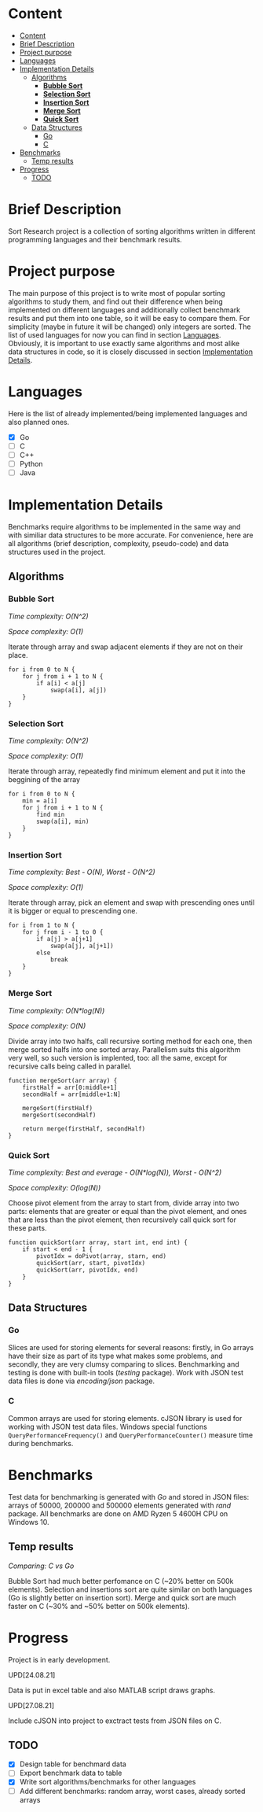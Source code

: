 # Content
- [Content](#content)
- [Brief Description](#brief-description)
- [Project purpose](#project-purpose)
- [Languages](#languages)
- [Implementation Details](#implementation-details)
  - [Algorithms](#algorithms)
    - [**Bubble Sort**](#bubble-sort)
    - [**Selection Sort**](#selection-sort)
    - [**Insertion Sort**](#insertion-sort)
    - [**Merge Sort**](#merge-sort)
    - [**Quick Sort**](#quick-sort)
  - [Data Structures](#data-structures)
    - [Go](#go)
    - [C](#c)
- [Benchmarks](#benchmarks)
    - [Temp results](#temp-results)
- [Progress](#progress)
  - [TODO](#todo)
# Brief Description
Sort Research project is a collection of sorting algorithms written in different programming languages and their benchmark results.
# Project purpose
The main purpose of this project is to write most of popular sorting algorithms to study them, and find out their difference when being implemented on different languages and additionally collect benchmark results and put them into one table, so it will be easy to compare them. For simplicity (maybe in future it will be changed) only integers are sorted. The list of used languages for now you can find in section [Languages](#languages). Obviously, it is important to use exactly same algorithms and most alike data structures in code, so it is closely discussed in section [Implementation Details](#implementation-details).
# Languages
Here is the list of already implemented/being implemented languages and also planned ones.

- [x] Go
- [ ] C
- [ ] C++
- [ ] Python
- [ ] Java
# Implementation Details
Benchmarks require algorithms to be implemented in the same way and with similiar data structures to be more accurate. For convenience, here are all algorithms (brief description, complexity, pseudo-code) and data structures used in the project.
## Algorithms
### **Bubble Sort**

*Time complexity: O(N^2)*

*Space complexity: O(1)*

Iterate through array and swap adjacent elements if they are not on their place.
```
for i from 0 to N {
    for j from i + 1 to N {
        if a[i] < a[j]
            swap(a[i], a[j])
    }
}
``` 
### **Selection Sort**

*Time complexity: O(N^2)*

*Space complexity: O(1)*

Iterate through array, repeatedly find minimum element and put it into the beggining of the array
```
for i from 0 to N {
    min = a[i]
    for j from i + 1 to N {
        find min
        swap(a[i], min)
    }
}
```
### **Insertion Sort**

*Time complexity: Best - O(N), Worst - O(N^2)*

*Space complexity: O(1)*

Iterate through array, pick an element and swap with prescending ones until it is bigger or equal to prescending one.
```
for i from 1 to N {
    for j from i - 1 to 0 {
        if a[j] > a[j+1]
            swap(a[j], a[j+1])
        else
            break
    }
}
```
### **Merge Sort**

*Time complexity: O(N\*log(N))*

*Space complexity: O(N)*

Divide array into two halfs, call recursive sorting method for each one, then merge sorted halfs into one sorted array. Parallelism suits this algorithm very well, so such version is implented, too: all the same, except for recursive calls being called in parallel.
```
function mergeSort(arr array) {
    firstHalf = arr[0:middle+1]
    secondHalf = arr[middle+1:N]

    mergeSort(firstHalf)
    mergeSort(secondHalf)
    
    return merge(firstHalf, secondHalf)
}
```

### **Quick Sort**

*Time complexity: Best and everage - O(N\*log(N)), Worst - O(N^2)*

*Space complexity: O(log(N))*

Choose pivot element from the array to start from, divide array into two parts: elements that are greater or equal than the pivot element, and ones that are less than the pivot element, then recursively call quick sort for these parts.

```
function quickSort(arr array, start int, end int) {
    if start < end - 1 {
        pivotIdx = doPivot(array, starn, end)
        quickSort(arr, start, pivotIdx)
        quickSort(arr, pivotIdx, end)
    }
}
```
## Data Structures
### Go
Slices are used for storing elements for several reasons: firstly, in Go arrays have their size as part of its type what makes some problems, and secondly, they are very clumsy comparing to slices. Benchmarking and testing is done with built-in tools (*testing* package). Work with JSON test data files is done via *encoding/json* package.
### C
Common arrays are used for storing elements. cJSON library is used for working with JSON test data files. Windows special functions `QueryPerformanceFrequency()` and `QueryPerformanceCounter()` measure time during benchmarks.
# Benchmarks
Test data for benchmarking is generated with *Go* and stored in JSON files: arrays of 50000, 200000 and 500000 elements generated with *rand* package. All benchmarks are done on AMD Ryzen 5 4600H CPU on Windows 10.
## Temp results
*Comparing: C vs Go*

Bubble Sort had much better perfomance on C (~20% better on 500k elements). Selection and insertions sort are quite similar on both languages (Go is slightly better on insertion sort). Merge and quick sort are much faster on C (~30% and ~50% better on 500k elements). 


# Progress
Project is in early development. 

UPD[24.08.21]

Data is put in excel table and also MATLAB script draws graphs.

UPD[27.08.21]

Include cJSON into project to exctract tests from JSON files on C.
## TODO
- [x] Design table for benchmard data 
- [ ] Export benchmark data to table
- [x] Write sort algorithms/benchmarks for other languages
- [ ] Add different benchmarks: random array, worst cases, already sorted arrays
